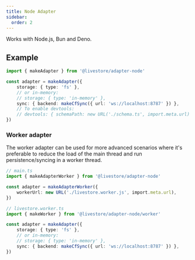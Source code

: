 ```yaml
---
title: Node Adapter
sidebar:
  order: 2
---
```


Works with Node.js, Bun and Deno.

## Example

```ts
import { makeAdapter } from '@livestore/adapter-node'

const adapter = makeAdapter({
	storage: { type: 'fs' },
	// or in-memory:
	// storage: { type: 'in-memory' },
	sync: { backend: makeCfSync({ url: 'ws://localhost:8787' }) },
	// To enable devtools:
	// devtools: { schemaPath: new URL('./schema.ts', import.meta.url) },
})
```

### Worker adapter

The worker adapter can be used for more advanced scenarios where it's preferable to reduce the load of the main thread and run persistence/syncing in a worker thread.

```ts
// main.ts
import { makeAdapterWorker } from '@livestore/adapter-node'

const adapter = makeAdapterWorker({
	workerUrl: new URL('./livestore.worker.js', import.meta.url),
})

// livestore.worker.ts
import { makeWorker } from '@livestore/adapter-node/worker'

const adapter = makeAdapter({
	storage: { type: 'fs' },
	// or in-memory:
	// storage: { type: 'in-memory' },
	sync: { backend: makeCfSync({ url: 'ws://localhost:8787' }) },
})
```
